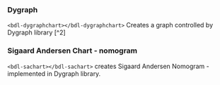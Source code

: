 
### Dygraph
`<bdl-dygraphchart></bdl-dygraphchart>` Creates a graph controlled by Dygraph library [^2]

<bdl-dygraphchart width="600" height="200" fromid="id4" inputs="time,aorta pressure,ventricle pressure" refindex="0" refvalues="2"></bdl-dygraphchart>

### Sigaard Andersen Chart - nomogram

`<bdl-sachart></bdl-sachart>` creates Sigaard Andersen Nomogram - implemented in Dygraph library.

<bdl-sachart width="600" height="200" fromid="id4" inputs="pH,pCO2" refindex="0" refvalues="2"></bdl-sachart>

<div class="w3-black">
<bdl-sachart width="600" height="200" fromid="id4" inputs="pH,pCO2" refindex="0" refvalues="2" showdownload="false"></bdl-sachart>
</div>

